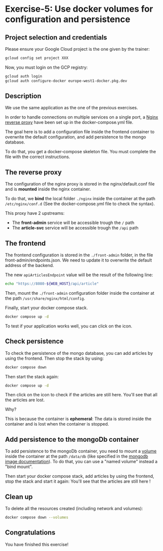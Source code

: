 # Exercise-5: Use docker volumes for configuration and persistence

<walkthrough-tutorial-duration duration="20.0"></walkthrough-tutorial-duration>

## Project selection and credentials

Please ensure your Google Cloud project is the one given by the trainer:

```sh
gcloud config set project XXX 
```

Now, you must login on the GCP registry:

```sh
gcloud auth login
gcloud auth configure-docker europe-west1-docker.pkg.dev
```

## Description

We use the same application as the one of the previous exercises. 

In order to handle connections on multiple services on a single port, a
[Nginx reverse proxy](https://docs.nginx.com/nginx/admin-guide/web-server/reverse-proxy/) have been set up in the
<walkthrough-editor-open-file filePath="docker-compose.yml">docker-compose.yml</walkthrough-editor-open-file> file.

The goal here is to add a configuration file inside the frontend container to overwrite the default configuration, and 
add persistence to the mongo database.

To do that, you get a docker-compose skeleton file. You must complete the file with the correct instructions.

## The reverse proxy

The configuration of the nginx proxy is stored in the 
<walkthrough-editor-open-file filePath="nginx/default.conf">nginx/default.conf</walkthrough-editor-open-file> 
file and is **mounted** inside the nginx container. 

To do that, we **bind** the local folder `./nginx` inside the container at the path `/etc/nginx/conf.d` 
(See the <walkthrough-editor-open-file filePath="docker-compose.yml">docker-compose.yml</walkthrough-editor-open-file>
file to check the syntax).

This proxy have 2 upstreams:
- The **front-admin** service will be accessible trough the `/` path
- The **article-svc** service will be accessible trough the `/api` path

## The frontend

The frontend configuration is stored in the `./front-admin` folder, in the file
<walkthrough-editor-open-file filePath="front-admin/endpoints.json">front-admin/endpoints.json</walkthrough-editor-open-file>.
We need to update it to overwrite the default address of the backend.

The new `apiArticlesEndpoint` value will be the result of the following line:
```bash
echo "https://8080-${WEB_HOST}/api/article"
```

Then, mount the `./front-admin` configuration folder inside the container at the path `/usr/share/nginx/html/config`. 

Finally, start your docker compose stack.

```bash
docker compose up -d
```

To test if your application works well, you can click on the <walkthrough-web-preview-icon></walkthrough-web-preview-icon> icon.

## Check persistence

To check the persistence of the mongo database, you can add articles by using the frontend.
Then stop the stack by using:
```bash
docker compose down
```

Then start the stack again:
```bash
docker compose up -d
```

Then click on the <walkthrough-web-preview-icon></walkthrough-web-preview-icon> icon to check if the articles are still here.
You'll see that all the articles are lost.

Why?

This is because the container is **ephemeral**: The data is stored inside the container and is lost when the container is
stopped.

## Add persistence to the mongoDb container

To add persistence to the mongoDb container, you need to mount a [volume](https://docs.docker.com/compose/compose-file/compose-file-v3/#volumes)
inside the container at the path `/data/db` (like specified in the
[mongodb image documentation](https://github.com/docker-library/docs/tree/master/mongo#where-to-store-data)).
To do that, you can use a "named volume" instead a "bind mount".

Then start your docker compose stack, add articles by using the frontend, stop the stack and start it again: You'll see
that the articles are still here !

## Clean up

To delete all the resources created (including network and volumes):

```sh
docker compose down --volumes
```

## Congratulations

You have finished this exercise!

<walkthrough-conclusion-trophy></walkthrough-conclusion-trophy>
